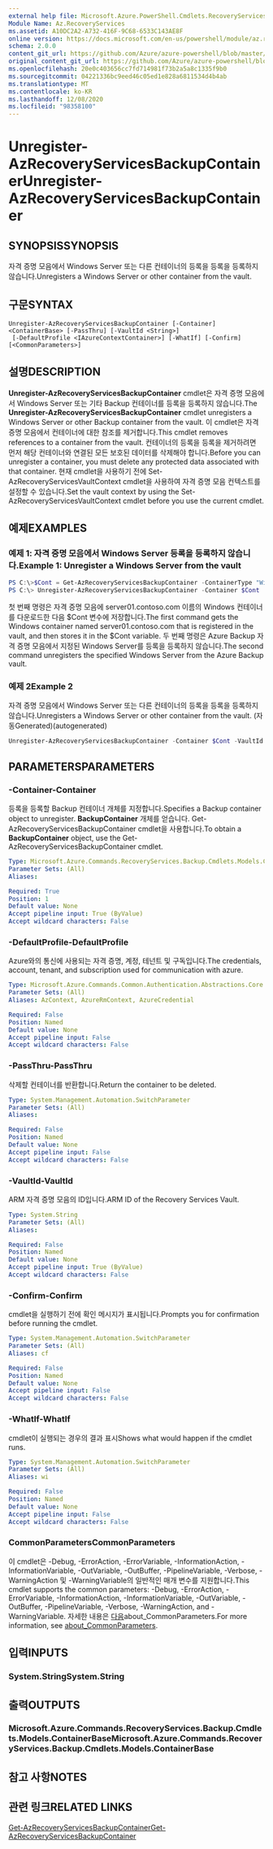 ```yaml
---
external help file: Microsoft.Azure.PowerShell.Cmdlets.RecoveryServices.Backup.dll-Help.xml
Module Name: Az.RecoveryServices
ms.assetid: A10DC2A2-A732-416F-9C68-6533C143AE8F
online version: https://docs.microsoft.com/en-us/powershell/module/az.recoveryservices/unregister-azrecoveryservicesbackupcontainer
schema: 2.0.0
content_git_url: https://github.com/Azure/azure-powershell/blob/master/src/RecoveryServices/RecoveryServices/help/Unregister-AzRecoveryServicesBackupContainer.md
original_content_git_url: https://github.com/Azure/azure-powershell/blob/master/src/RecoveryServices/RecoveryServices/help/Unregister-AzRecoveryServicesBackupContainer.md
ms.openlocfilehash: 20e0c403656cc7fd714981f73b2a5a8c1335f9b0
ms.sourcegitcommit: 04221336bc9eed46c05ed1e828a6811534d4b4ab
ms.translationtype: MT
ms.contentlocale: ko-KR
ms.lasthandoff: 12/08/2020
ms.locfileid: "98358100"
---
```

# <span data-ttu-id="820bd-101">Unregister-AzRecoveryServicesBackupContainer</span><span class="sxs-lookup"><span data-stu-id="820bd-101">Unregister-AzRecoveryServicesBackupContainer</span></span>

## <span data-ttu-id="820bd-102">SYNOPSIS</span><span class="sxs-lookup"><span data-stu-id="820bd-102">SYNOPSIS</span></span>
<span data-ttu-id="820bd-103">자격 증명 모음에서 Windows Server 또는 다른 컨테이너의 등록을 등록을 등록하지 않습니다.</span><span class="sxs-lookup"><span data-stu-id="820bd-103">Unregisters a Windows Server or other container from the vault.</span></span>

## <span data-ttu-id="820bd-104">구문</span><span class="sxs-lookup"><span data-stu-id="820bd-104">SYNTAX</span></span>

```
Unregister-AzRecoveryServicesBackupContainer [-Container] <ContainerBase> [-PassThru] [-VaultId <String>]
 [-DefaultProfile <IAzureContextContainer>] [-WhatIf] [-Confirm] [<CommonParameters>]
```

## <span data-ttu-id="820bd-105">설명</span><span class="sxs-lookup"><span data-stu-id="820bd-105">DESCRIPTION</span></span>
<span data-ttu-id="820bd-106">**Unregister-AzRecoveryServicesBackupContainer** cmdlet은 자격 증명 모음에서 Windows Server 또는 기타 Backup 컨테이너를 등록을 등록하지 않습니다.</span><span class="sxs-lookup"><span data-stu-id="820bd-106">The **Unregister-AzRecoveryServicesBackupContainer** cmdlet unregisters a Windows Server or other Backup container from the vault.</span></span>
<span data-ttu-id="820bd-107">이 cmdlet은 자격 증명 모음에서 컨테이너에 대한 참조를 제거합니다.</span><span class="sxs-lookup"><span data-stu-id="820bd-107">This cmdlet removes references to a container from the vault.</span></span>
<span data-ttu-id="820bd-108">컨테이너의 등록을 등록을 제거하려면 먼저 해당 컨테이너와 연결된 모든 보호된 데이터를 삭제해야 합니다.</span><span class="sxs-lookup"><span data-stu-id="820bd-108">Before you can unregister a container, you must delete any protected data associated with that container.</span></span>
<span data-ttu-id="820bd-109">현재 cmdlet을 사용하기 전에 Set-AzRecoveryServicesVaultContext cmdlet을 사용하여 자격 증명 모음 컨텍스트를 설정할 수 있습니다.</span><span class="sxs-lookup"><span data-stu-id="820bd-109">Set the vault context by using the Set-AzRecoveryServicesVaultContext cmdlet before you use the current cmdlet.</span></span>

## <span data-ttu-id="820bd-110">예제</span><span class="sxs-lookup"><span data-stu-id="820bd-110">EXAMPLES</span></span>

### <span data-ttu-id="820bd-111">예제 1: 자격 증명 모음에서 Windows Server 등록을 등록하지 않습니다.</span><span class="sxs-lookup"><span data-stu-id="820bd-111">Example 1: Unregister a Windows Server from the vault</span></span>
```powershell
PS C:\>$Cont = Get-AzRecoveryServicesBackupContainer -ContainerType "Windows" -BackupManagementType MARS -Name "server01.contoso.com"
PS C:\> Unregister-AzRecoveryServicesBackupContainer -Container $Cont
```

<span data-ttu-id="820bd-112">첫 번째 명령은 자격 증명 모음에 server01.contoso.com 이름의 Windows 컨테이너를 다운로드한 다음 $Cont 변수에 저장합니다.</span><span class="sxs-lookup"><span data-stu-id="820bd-112">The first command gets the Windows container named server01.contoso.com that is registered in the vault, and then stores it in the $Cont variable.</span></span>
<span data-ttu-id="820bd-113">두 번째 명령은 Azure Backup 자격 증명 모음에서 지정된 Windows Server를 등록을 등록하지 않습니다.</span><span class="sxs-lookup"><span data-stu-id="820bd-113">The second command unregisters the specified Windows Server from the Azure Backup vault.</span></span>

### <span data-ttu-id="820bd-114">예제 2</span><span class="sxs-lookup"><span data-stu-id="820bd-114">Example 2</span></span>

<span data-ttu-id="820bd-115">자격 증명 모음에서 Windows Server 또는 다른 컨테이너의 등록을 등록을 등록하지 않습니다.</span><span class="sxs-lookup"><span data-stu-id="820bd-115">Unregisters a Windows Server or other container from the vault.</span></span> <span data-ttu-id="820bd-116">(자동Generated)</span><span class="sxs-lookup"><span data-stu-id="820bd-116">(autogenerated)</span></span>

```powershell <!-- Aladdin Generated Example --> 
Unregister-AzRecoveryServicesBackupContainer -Container $Cont -VaultId $vault.ID
```

## <span data-ttu-id="820bd-117">PARAMETERS</span><span class="sxs-lookup"><span data-stu-id="820bd-117">PARAMETERS</span></span>

### <span data-ttu-id="820bd-118">-Container</span><span class="sxs-lookup"><span data-stu-id="820bd-118">-Container</span></span>
<span data-ttu-id="820bd-119">등록을 등록할 Backup 컨테이너 개체를 지정합니다.</span><span class="sxs-lookup"><span data-stu-id="820bd-119">Specifies a Backup container object to unregister.</span></span>
<span data-ttu-id="820bd-120">**BackupContainer** 개체를 얻습니다. Get-AzRecoveryServicesBackupContainer cmdlet을 사용합니다.</span><span class="sxs-lookup"><span data-stu-id="820bd-120">To obtain a **BackupContainer** object, use the Get-AzRecoveryServicesBackupContainer cmdlet.</span></span>

```yaml
Type: Microsoft.Azure.Commands.RecoveryServices.Backup.Cmdlets.Models.ContainerBase
Parameter Sets: (All)
Aliases:

Required: True
Position: 1
Default value: None
Accept pipeline input: True (ByValue)
Accept wildcard characters: False
```

### <span data-ttu-id="820bd-121">-DefaultProfile</span><span class="sxs-lookup"><span data-stu-id="820bd-121">-DefaultProfile</span></span>
<span data-ttu-id="820bd-122">Azure와의 통신에 사용되는 자격 증명, 계정, 테넌트 및 구독입니다.</span><span class="sxs-lookup"><span data-stu-id="820bd-122">The credentials, account, tenant, and subscription used for communication with azure.</span></span>

```yaml
Type: Microsoft.Azure.Commands.Common.Authentication.Abstractions.Core.IAzureContextContainer
Parameter Sets: (All)
Aliases: AzContext, AzureRmContext, AzureCredential

Required: False
Position: Named
Default value: None
Accept pipeline input: False
Accept wildcard characters: False
```

### <span data-ttu-id="820bd-123">-PassThru</span><span class="sxs-lookup"><span data-stu-id="820bd-123">-PassThru</span></span>
<span data-ttu-id="820bd-124">삭제할 컨테이너를 반환합니다.</span><span class="sxs-lookup"><span data-stu-id="820bd-124">Return the container to be deleted.</span></span>

```yaml
Type: System.Management.Automation.SwitchParameter
Parameter Sets: (All)
Aliases:

Required: False
Position: Named
Default value: None
Accept pipeline input: False
Accept wildcard characters: False
```

### <span data-ttu-id="820bd-125">-VaultId</span><span class="sxs-lookup"><span data-stu-id="820bd-125">-VaultId</span></span>
<span data-ttu-id="820bd-126">ARM 자격 증명 모음의 ID입니다.</span><span class="sxs-lookup"><span data-stu-id="820bd-126">ARM ID of the Recovery Services Vault.</span></span>

```yaml
Type: System.String
Parameter Sets: (All)
Aliases:

Required: False
Position: Named
Default value: None
Accept pipeline input: True (ByValue)
Accept wildcard characters: False
```

### <span data-ttu-id="820bd-127">-Confirm</span><span class="sxs-lookup"><span data-stu-id="820bd-127">-Confirm</span></span>
<span data-ttu-id="820bd-128">cmdlet을 실행하기 전에 확인 메시지가 표시됩니다.</span><span class="sxs-lookup"><span data-stu-id="820bd-128">Prompts you for confirmation before running the cmdlet.</span></span>

```yaml
Type: System.Management.Automation.SwitchParameter
Parameter Sets: (All)
Aliases: cf

Required: False
Position: Named
Default value: None
Accept pipeline input: False
Accept wildcard characters: False
```

### <span data-ttu-id="820bd-129">-WhatIf</span><span class="sxs-lookup"><span data-stu-id="820bd-129">-WhatIf</span></span>
<span data-ttu-id="820bd-130">cmdlet이 실행되는 경우의 결과 표시</span><span class="sxs-lookup"><span data-stu-id="820bd-130">Shows what would happen if the cmdlet runs.</span></span> 

```yaml
Type: System.Management.Automation.SwitchParameter
Parameter Sets: (All)
Aliases: wi

Required: False
Position: Named
Default value: None
Accept pipeline input: False
Accept wildcard characters: False
```

### <span data-ttu-id="820bd-131">CommonParameters</span><span class="sxs-lookup"><span data-stu-id="820bd-131">CommonParameters</span></span>
<span data-ttu-id="820bd-132">이 cmdlet은 -Debug, -ErrorAction, -ErrorVariable, -InformationAction, -InformationVariable, -OutVariable, -OutBuffer, -PipelineVariable, -Verbose, -WarningAction 및 -WarningVariable의 일반적인 매개 변수를 지원합니다.</span><span class="sxs-lookup"><span data-stu-id="820bd-132">This cmdlet supports the common parameters: -Debug, -ErrorAction, -ErrorVariable, -InformationAction, -InformationVariable, -OutVariable, -OutBuffer, -PipelineVariable, -Verbose, -WarningAction, and -WarningVariable.</span></span> <span data-ttu-id="820bd-133">자세한 내용은 [다음](http://go.microsoft.com/fwlink/?LinkID=113216)about_CommonParameters.</span><span class="sxs-lookup"><span data-stu-id="820bd-133">For more information, see [about_CommonParameters](http://go.microsoft.com/fwlink/?LinkID=113216).</span></span>

## <span data-ttu-id="820bd-134">입력</span><span class="sxs-lookup"><span data-stu-id="820bd-134">INPUTS</span></span>

### <span data-ttu-id="820bd-135">System.String</span><span class="sxs-lookup"><span data-stu-id="820bd-135">System.String</span></span>

## <span data-ttu-id="820bd-136">출력</span><span class="sxs-lookup"><span data-stu-id="820bd-136">OUTPUTS</span></span>

### <span data-ttu-id="820bd-137">Microsoft.Azure.Commands.RecoveryServices.Backup.Cmdlets.Models.ContainerBase</span><span class="sxs-lookup"><span data-stu-id="820bd-137">Microsoft.Azure.Commands.RecoveryServices.Backup.Cmdlets.Models.ContainerBase</span></span>

## <span data-ttu-id="820bd-138">참고 사항</span><span class="sxs-lookup"><span data-stu-id="820bd-138">NOTES</span></span>

## <span data-ttu-id="820bd-139">관련 링크</span><span class="sxs-lookup"><span data-stu-id="820bd-139">RELATED LINKS</span></span>

[<span data-ttu-id="820bd-140">Get-AzRecoveryServicesBackupContainer</span><span class="sxs-lookup"><span data-stu-id="820bd-140">Get-AzRecoveryServicesBackupContainer</span></span>](./Get-AzRecoveryServicesBackupContainer.md)


